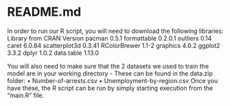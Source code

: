 # README.md

In order to run our R script, you will need to download the following libraries:
Library from CRAN   Version
pacman              0.5.1
formattable         0.2.0.1
outliers            0.14
caret               6.0.84
scatterplot3d       0.3.41
RColorBrewer        1.1-2
graphics            4.0.2
ggplot2             3.3.2
dplyr               1.0.2
data.table          1.13.0

You will also need to make sure that the 2 datasets we used to train the model are in your working directory - These can be found in the data.zip folder:
• Number-of-arrests.csv
• Unemployment-by-region.csv
Once you have these, the R script can be run by simply starting execution from the “main.R” file.
